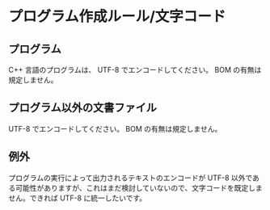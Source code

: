 # プログラム作成ルール/文字コード

## プログラム

C++ 言語のプログラムは、 UTF-8 でエンコードしてください。 BOM の有無は規定しません。

## プログラム以外の文書ファイル

UTF-8 でエンコードしてください。 BOM の有無は規定しません。

## 例外

プログラムの実行によって出力されるテキストのエンコードが UTF-8 以外である可能性がありますが、これはまだ検討していないので、文字コードを既定しません。できれば UTF-8 に統一したいです。
